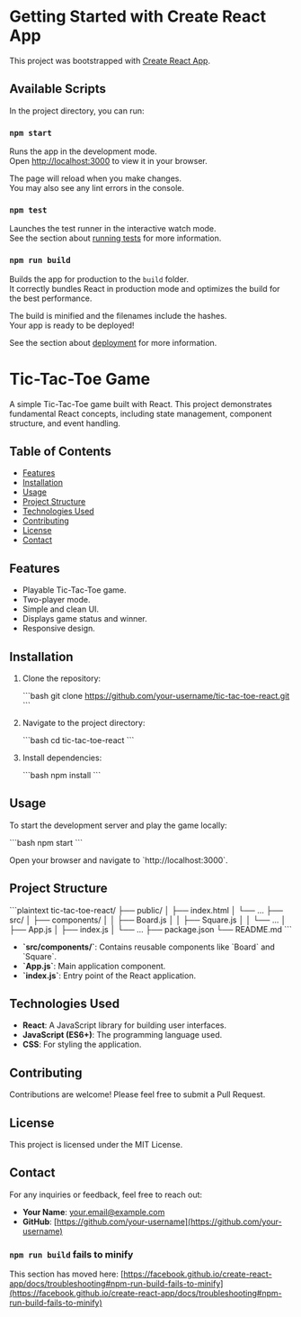# Getting Started with Create React App

This project was bootstrapped with [Create React App](https://github.com/facebook/create-react-app).

## Available Scripts

In the project directory, you can run:

### `npm start`

Runs the app in the development mode.\
Open [http://localhost:3000](http://localhost:3000) to view it in your browser.

The page will reload when you make changes.\
You may also see any lint errors in the console.

### `npm test`

Launches the test runner in the interactive watch mode.\
See the section about [running tests](https://facebook.github.io/create-react-app/docs/running-tests) for more information.

### `npm run build`

Builds the app for production to the `build` folder.\
It correctly bundles React in production mode and optimizes the build for the best performance.

The build is minified and the filenames include the hashes.\
Your app is ready to be deployed!

See the section about [deployment](https://facebook.github.io/create-react-app/docs/deployment) for more information.


# Tic-Tac-Toe Game

A simple Tic-Tac-Toe game built with React. This project demonstrates fundamental React concepts, including state management, component structure, and event handling.

## Table of Contents

- [Features](#features)
- [Installation](#installation)
- [Usage](#usage)
- [Project Structure](#project-structure)
- [Technologies Used](#technologies-used)
- [Contributing](#contributing)
- [License](#license)
- [Contact](#contact)

## Features

- Playable Tic-Tac-Toe game.
- Two-player mode.
- Simple and clean UI.
- Displays game status and winner.
- Responsive design.

## Installation

1. Clone the repository:

   \`\`\`bash
   git clone https://github.com/your-username/tic-tac-toe-react.git
   \`\`\`

2. Navigate to the project directory:

   \`\`\`bash
   cd tic-tac-toe-react
   \`\`\`

3. Install dependencies:

   \`\`\`bash
   npm install
   \`\`\`

## Usage

To start the development server and play the game locally:

\`\`\`bash
npm start
\`\`\`

Open your browser and navigate to \`http://localhost:3000\`.

## Project Structure

\`\`\`plaintext
tic-tac-toe-react/
├── public/
│   ├── index.html
│   └── ...
├── src/
│   ├── components/
│   │   ├── Board.js
│   │   ├── Square.js
│   │   └── ...
│   ├── App.js
│   ├── index.js
│   └── ...
├── package.json
└── README.md
\`\`\`

- **\`src/components/\`**: Contains reusable components like \`Board\` and \`Square\`.
- **\`App.js\`**: Main application component.
- **\`index.js\`**: Entry point of the React application.

## Technologies Used

- **React**: A JavaScript library for building user interfaces.
- **JavaScript (ES6+)**: The programming language used.
- **CSS**: For styling the application.

## Contributing

Contributions are welcome! Please feel free to submit a Pull Request.

## License

This project is licensed under the MIT License.

## Contact

For any inquiries or feedback, feel free to reach out:

- **Your Name**: [your.email@example.com](mailto:your.email@example.com)
- **GitHub**: [https://github.com/your-username](https://github.com/your-username)

### `npm run build` fails to minify

This section has moved here: [https://facebook.github.io/create-react-app/docs/troubleshooting#npm-run-build-fails-to-minify](https://facebook.github.io/create-react-app/docs/troubleshooting#npm-run-build-fails-to-minify)
